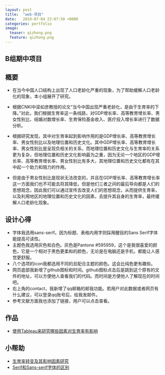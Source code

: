```yaml
---
layout: post
title:  "web-项目"
date:   2019-07-04 22:07:50 +0800
categories: portfolio
image:
  teaser: qizhong.png
  feature: qizhong.png
---
```


## B组期中项目

## 概要

- 在当今中国人口结构上出现了人口老龄化严重的现象，为了帮助缓解人口老龄化的现象，本小组展开了研究。

- 根据CNKI中梁如彦教授的论文“当今中国出现严重老龄化，是由于生育率的下降。”对此，我们根据生育率这一条线路，对GDP增长率、高等教育增长率、男女性别比、结婚对数增长率、生育保险基金收入、医疗投入增长率进行了数据分析。

- 根据研究发现，其中对生育率起到影响作用的是GDP增长率、高等教育增长率、男女性别比以及地理位置和历史文化。其中GDP增长率、高等教育增长率、男女性别比是呈现负相关的关系，而地理位置和历史文化与生育率的关系更为复杂，但地理位置和历史文化影响最为之重，因为无论一个地区的GDP增长率、高等教育增长率、男女性别比有多大，其地理位置和历史文化都有在其中起一个助力和阻力的作用。

- 但是由于男女性别比是现状无法改变的，并且在GDP增长率、高等教育增长率这一方面我们也不可能去将其降低，但是他们三者之间的最后导向都是人们的思想观念，因此我们可以通过宣传去改变人们的思想观念，从而提供生育率，以及利用地区的地理位置和历史文化的因素，去提升其自身的生育率，最终缓解人口老龄化现象。

## 设计心得

- 字体我选用sans-serif。因为标题、表格内用字则採用醒目的Sans Serif字体能提高可读性。
- 主题色我选用灰色和白色。灰色是Pantone #595959，这个是我很喜爱的颜色，它是一个相对于黑色更柔和的颜色，无论是在电脑还是手机，都能让人感觉更舒服。
- 八个选项的icon我都选用不同的且配合主题的颜色。这会比纯色更有趣些。
- 网页底部我新增了github图标和时间。github图标点击后是跳到这个原有的文件的地址，可以方便他人查看我们的代码。而时间是方便他人了解现在的时间吧。
- 右上角的contact，我新增了qq邮箱的邮我功能。若用户对此数据或者网页有什么建议，可以登录qq账号后，给我发邮件。
- 参考文献方面我也添加了链接，用户可以点击查看。


## 作品

- <a href="https://sylviatang.github.io/portfolio/thebirthrate/index.html" target="_blank">使用Tableau来研究哪些因素对生育率有影响</a>

## 小帮助

- [生育率转变及其影响因素研究](http://kns.cnki.net/KCMS/detail/detail.aspx?dbcode=CJFQ&dbname=CJFD2014&filename=SZSY201407010&uid=WEEvREcwSlJHSldRa1FhcEE0NXh1K2ZIdjVzZmkxYWpXVG00cmJ5V0JZZz0)
- [Serif和Sans-serif字体的区别](https://kb.cnblogs.com/page/192018/)